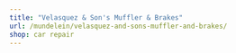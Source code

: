 ```yaml
---
title: "Velasquez & Son's Muffler & Brakes"
url: /mundelein/velasquez-and-sons-muffler-and-brakes/
shop: car repair
---
```

